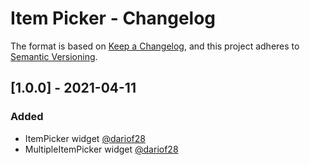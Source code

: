 # Item Picker - Changelog

The format is based on [Keep a Changelog](https://keepachangelog.com/en/1.0.0/),
and this project adheres to [Semantic Versioning](https://semver.org/spec/v2.0.0.html).

## [1.0.0] - 2021-04-11
### Added
* ItemPicker widget [@dariof28](https://github.com/dariof28)
* MultipleItemPicker widget [@dariof28](https://github.com/dariof28)
